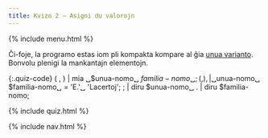 ```yaml
---
title: Kvizo 2 — Asigni du valorojn
---
```


{% include menu.html %}

Ĉi-foje, la programo estas iom pli kompakta kompare al ĝia [unua varianto](../quiz1). Bonvolu plenigi la mankantajn elementojn.

{:.quiz-code}
( , ) | mia ␣$unua-nomo␣ $familia-nomo␣;
( , ) , | ␣$unua-nomo␣ $familia-nomo␣ = &apos;E.&apos;␣ &apos;Lacertoj&apos;;
; | diru $unua-nomo␣
. | diru $familia-nomo;

{% include quiz.html %}

{% include nav.html %}